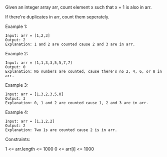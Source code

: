 Given an integer array arr, count element x such that x + 1 is also in arr.

If there're duplicates in arr, count them seperately.

 

Example 1:

```
Input: arr = [1,2,3]
Output: 2
Explanation: 1 and 2 are counted cause 2 and 3 are in arr.
```
Example 2:

```
Input: arr = [1,1,3,3,5,5,7,7]
Output: 0
Explanation: No numbers are counted, cause there's no 2, 4, 6, or 8 in arr.
```
Example 3:

```
Input: arr = [1,3,2,3,5,0]
Output: 3
Explanation: 0, 1 and 2 are counted cause 1, 2 and 3 are in arr.
```
Example 4:

```
Input: arr = [1,1,2,2]
Output: 2
Explanation: Two 1s are counted cause 2 is in arr.
```
 

Constraints:

1 <= arr.length <= 1000
0 <= arr[i] <= 1000<Paste>

